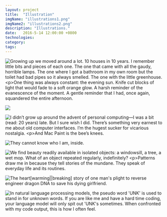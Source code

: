 ```yaml
---
layout: project
title:  "Illustration"
imgName: "illustrations1.png"
imgName2: "illustrations2.png"
description: "Illustrations."
date:   2016-5-14 12:00:00 +0800
technologies: 
category: 
tags: 
---
```

<script src="https://ajax.googleapis.com/ajax/libs/jquery/3.1.0/jquery.min.js"></script>

<p><img src="/img/illustrations/house1.jpg" 
alt="Growing up we moved around a lot. 10 houses in 10 years. I remember little bits and pieces of each one. The one that came with all the gaudy, horrible lamps. The one where I got a bathroom in my own room but the toilet had bad pipes so it always smelled. The one with the little greenhouse. 

One thing was always constant: the evening sun. Knife cut blocks of light that would fade to a soft orange glow. A harsh reminder of the evanescence of the moment. A gentle reminder that I had, once again, squandered the entire afternoon."
></p>
 
<p><img src='/img/illustrations/house2.jpg'></p>

<!-- <p><img src='/img/illustrations/house3.jpg'></p>
 -->
<p><img src="/img/illustrations/paint1.png" 
alt="I didn’t grow up around the advent of personal computing—I was a bit (read: 20 years) late. But I sure wish I did. There’s something very earnest to me about old computer interfaces. I’m the hugest sucker for vicarious nostalgia. 

And Mac Paint is the bee’s knees."
></p>

<p><img src="/img/illustrations/cat1.png" 
alt="They cannot know who I am, inside."
></p>

<p><img src="/img/illustrations/apartments.jpg" 
alt="We find beauty readily available in isolated objects: a windowsill, a tree, a wet mop. What of an object repeated regularly, indefinitely? 

Patterns draw me in because they tell stories of the mundane. They speak of everyday life and its routines."
></p>

<p><img src="/img/illustrations/engineering.jpg" 
alt="The heart[warming||breaking] story of one man's plight to reverse engineer dragon DNA to save his dying girlfriend."
></p>

<p><img src="/img/illustrations/drowning.jpg"
alt="In natural language processing models, the pseudo word 'UNK' is used to stand in for unknown words. If you are like me and have a hard time coding, your language model will only spit out 'UNK's sometimes. When confronted with my code output, this is how I often feel."></p>

<aside class="aside-normal"></aside>

<script>
//set starting text
$('aside').html($("img:first").attr("alt"));

// change class of aside after scroll past point
var firstImgPos = $("img:first").offset().top;
$(window).on('scroll',function(){
    var y = $(this).scrollTop();
    if (y >= firstImgPos+30) {
        $('aside').addClass('aside-top');
        $('aside').removeClass('aside-normal');
    } else {
         $('aside').addClass('aside-normal');
        $('aside').removeClass('aside-top');
    }
});

//if img has alt tag, change contents of alt
$(document).on('scroll', function() {
    var y = $(this).scrollTop();
    $('img').each(function(){
    	if (y >= $(this).position().top-150){
	    	if($(this).attr("alt")){
		    	var text = $(this).attr("alt");
		        $('aside').html(text);
     		}
    	}
	});
})

</script>